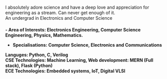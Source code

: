 
<p> I absolutely adore science and have a deep love and appreciation for engineering as a stream. Can never get enough of it. <br>
An undergrad in Electronics and Computer Science<br> </p>

<h4><p>- Area of Interests: Electronics Engineering, Computer Science Engineering, Physics, Mathematics. <br>
  
- Specialisations: Computer Science, Electronics and Communications <br></p>

 Languges: Python, C, Verilog <br>
 CSE Technologies: Machine Learning, Web development: MERN (Full stack), Flask (Python) <br>
 ECE Technologies: Embedded systems, IoT, Digital VLSI </h4>
 




